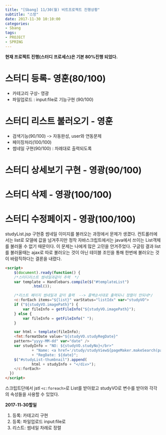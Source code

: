 ```yaml
---
title: "[Sbang] 11/30(월) 비트프로젝트 진행상황"
subtitle: "스방"
date: 2017-11-30 10:10:00
categories:
- Sbang
tags:
- PROJECT
- SPRING
---
```

**현재 프로젝트 진행(스터디 프로세스)은 기본 80%진행 되었다.**

# 스터디 등록- 영훈(80/100)
* 카테고리 구상- 영광
* 파일업로드 : input:file로 기능구현 (90/100)

# 스터디 리스트 불러오기 - 영훈
* 검색기능(90/100) -> 자동완성, user와 연동문제
* 페이징처리(100/100)
* 썸네일 구현(90/100) : 차례대로 출력되도록

# 스터디 상세보기 구현 - 영광(90/100)

# 스터디 삭제 - 영광(100/100)

# 스터디 수정페이지 - 영광(100/100)

studyList.jsp 구현중 썸네일 이미지를 불러오는 과정에서 문제가 생겼다. 컨트롤러에서는 list로 모델에 값을 넘겨주지만 정작 자바스크립트에서는 java에서 쓰이는 List객체를 불러올 수 없기 때문이다. 이 문제는 나에게 많은 고민을 안겨주었다. 구글링 결과 list를 불러올때는 ajax로 따로 불러오는 것이 아닌 테이블 조인을 통해 한번에 불러오는 것이 바람직하다는 결론을 내렸다.
```html
<script>
	$(document).ready(function() {
    /*스터디리스트 썸네일과같이 추력  */
    var template = Handlebars.compile($("#templateList")
    		.html());

    /*리스트 페이지 썸네일과 같이 출력  --> 콜백순서대로 출력되니 정렬이 안되네*/
    <c:forEach items="${list}" varStatus="listIdx" var="studyVO">
    if ("${studyVO.imagePath}") {
    	var fileInfo = getFileInfo("${studyVO.imagePath}");
    } else {
    	var fileInfo = getFileInfo(" ");
    }

    var html = template(fileInfo);
    <fmt:formatDate value="${studyVO.studyRegDate}"
    pattern="yyyy-MM-dd" var="date" />
    var studyInfo = "NO: ${studyVO.studyNo}</br>"
    		+ "Name: <a href='/study/studyView${pageMaker.makeSearch(pageMaker.cri.page)}&studyNo=${studyVO.studyNo}'>${studyVO.studyName}</a></br>"
    		+ "RegDate: ${date}";
    $("#studyList-thumbnail").append(
    		html + studyInfo + "</div>");
    </c:forEach>
  })
</script>
```
스크립트단에서 jstl `<c:foreach>`로 List를 받아왔고 studyVO로 변수를 받아와 각각의 속성들을 사용할 수 있었다.

**2017-11-30할일**
1. 등록: 카테고리 구현
2. 등록: 파일업로드 input:file로
3. 리스트: 썸네일 차례로 정렬
